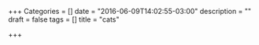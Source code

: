 +++
Categories = []
date = "2016-06-09T14:02:55-03:00"
description = ""
draft = false
tags = []
title = "cats"

+++
